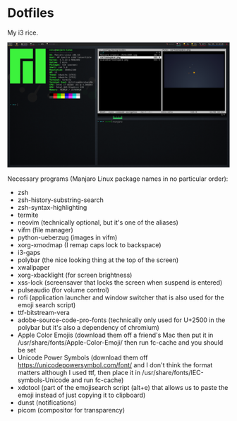 # Dotfiles
My i3 rice.

![Screenshot](/screenshot.png)

Necessary programs (Manjaro Linux package names in no particular order):
 - zsh
 - zsh-history-substring-search
 - zsh-syntax-highlighting
 - termite
 - neovim (technically optional, but it's one of the aliases)
 - vifm (file manager)
 - python-ueberzug (images in vifm)
 - xorg-xmodmap (I remap caps lock to backspace)
 - i3-gaps
 - polybar (the nice looking thing at the top of the screen)
 - xwallpaper
 - xorg-xbacklight (for screen brightness)
 - xss-lock (screensaver that locks the screen when suspend is entered)
 - pulseaudio (for volume control)
 - rofi (application launcher and window switcher that is also used for the emoji search script)
 - ttf-bitstream-vera
 - adobe-source-code-pro-fonts (technically only used for U+2500 in the polybar but it's also a dependency of chromium)
 - Apple Color Emojis (download them off a friend's Mac then put it in /usr/share/fonts/Apple-Color-Emoji/ then run fc-cache and you should be set
 - Unicode Power Symbols (download them off https://unicodepowersymbol.com/font/ and I don't think the format matters although I used ttf, then place it in /usr/share/fonts/IEC-symbols-Unicode and run fc-cache)
 - xdotool (part of the emojisearch script (alt+e) that allows us to paste the emoji instead of just copying it to clipboard)
 - dunst (notifications)
 - picom (compositor for transparency)
